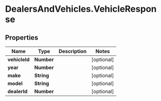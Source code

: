 # DealersAndVehicles.VehicleResponse

## Properties
Name | Type | Description | Notes
------------ | ------------- | ------------- | -------------
**vehicleId** | **Number** |  | [optional] 
**year** | **Number** |  | [optional] 
**make** | **String** |  | [optional] 
**model** | **String** |  | [optional] 
**dealerId** | **Number** |  | [optional] 


